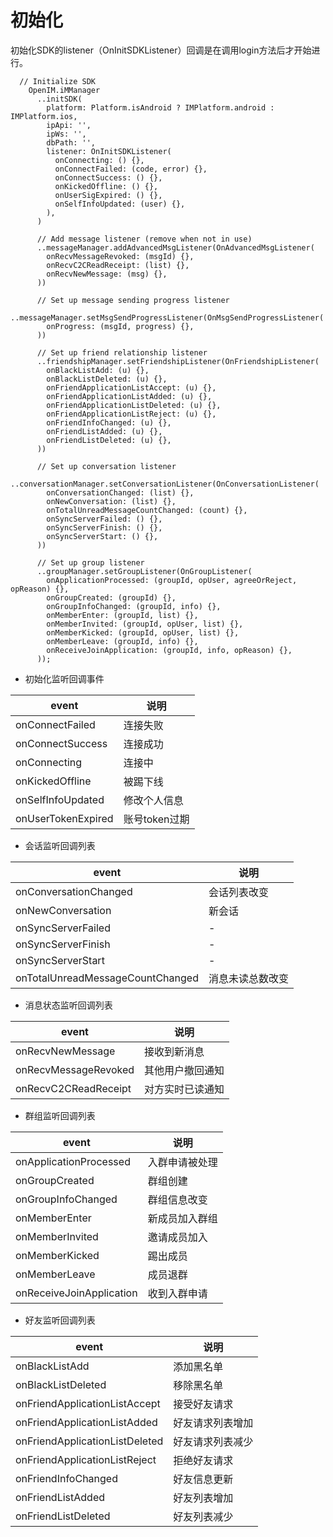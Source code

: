 # 初始化

初始化SDK的listener（OnInitSDKListener）回调是在调用login方法后才开始进行。

```
  // Initialize SDK
    OpenIM.iMManager
      ..initSDK(
        platform: Platform.isAndroid ? IMPlatform.android : IMPlatform.ios,
        ipApi: '',
        ipWs: '',
        dbPath: '',
        listener: OnInitSDKListener(
          onConnecting: () {},
          onConnectFailed: (code, error) {},
          onConnectSuccess: () {},
          onKickedOffline: () {},
          onUserSigExpired: () {},
          onSelfInfoUpdated: (user) {},
        ),
      )

      // Add message listener (remove when not in use)
      ..messageManager.addAdvancedMsgListener(OnAdvancedMsgListener(
        onRecvMessageRevoked: (msgId) {},
        onRecvC2CReadReceipt: (list) {},
        onRecvNewMessage: (msg) {},
      ))

      // Set up message sending progress listener
      ..messageManager.setMsgSendProgressListener(OnMsgSendProgressListener(
        onProgress: (msgId, progress) {},
      ))

      // Set up friend relationship listener
      ..friendshipManager.setFriendshipListener(OnFriendshipListener(
        onBlackListAdd: (u) {},
        onBlackListDeleted: (u) {},
        onFriendApplicationListAccept: (u) {},
        onFriendApplicationListAdded: (u) {},
        onFriendApplicationListDeleted: (u) {},
        onFriendApplicationListReject: (u) {},
        onFriendInfoChanged: (u) {},
        onFriendListAdded: (u) {},
        onFriendListDeleted: (u) {},
      ))

      // Set up conversation listener
      ..conversationManager.setConversationListener(OnConversationListener(
        onConversationChanged: (list) {},
        onNewConversation: (list) {},
        onTotalUnreadMessageCountChanged: (count) {},
        onSyncServerFailed: () {},
        onSyncServerFinish: () {},
        onSyncServerStart: () {},
      ))

      // Set up group listener
      ..groupManager.setGroupListener(OnGroupListener(
        onApplicationProcessed: (groupId, opUser, agreeOrReject, opReason) {},
        onGroupCreated: (groupId) {},
        onGroupInfoChanged: (groupId, info) {},
        onMemberEnter: (groupId, list) {},
        onMemberInvited: (groupId, opUser, list) {},
        onMemberKicked: (groupId, opUser, list) {},
        onMemberLeave: (groupId, info) {},
        onReceiveJoinApplication: (groupId, info, opReason) {},
      ));
```

- 初始化监听回调事件

| event              | 说明          |
| ------------------ | ------------- |
| onConnectFailed    | 连接失败      |
| onConnectSuccess   | 连接成功      |
| onConnecting       | 连接中        |
| onKickedOffline    | 被踢下线      |
| onSelfInfoUpdated  | 修改个人信息  |
| onUserTokenExpired | 账号token过期 |

- 会话监听回调列表

| event                            | 说明             |
| -------------------------------- | ---------------- |
| onConversationChanged            | 会话列表改变     |
| onNewConversation                | 新会话           |
| onSyncServerFailed               | -                |
| onSyncServerFinish               | -                |
| onSyncServerStart                | -                |
| onTotalUnreadMessageCountChanged | 消息未读总数改变 |

- 消息状态监听回调列表

| event                | 说明             |
| -------------------- | ---------------- |
| onRecvNewMessage     | 接收到新消息     |
| onRecvMessageRevoked | 其他用户撤回通知 |
| onRecvC2CReadReceipt | 对方实时已读通知 |

- 群组监听回调列表

| event                    | 说明           |
| ------------------------ | -------------- |
| onApplicationProcessed   | 入群申请被处理 |
| onGroupCreated           | 群组创建       |
| onGroupInfoChanged       | 群组信息改变   |
| onMemberEnter            | 新成员加入群组 |
| onMemberInvited          | 邀请成员加入   |
| onMemberKicked           | 踢出成员       |
| onMemberLeave            | 成员退群       |
| onReceiveJoinApplication | 收到入群申请   |

- 好友监听回调列表

| event                          | 说明             |
| ------------------------------ | ---------------- |
| onBlackListAdd                 | 添加黑名单       |
| onBlackListDeleted             | 移除黑名单       |
| onFriendApplicationListAccept  | 接受好友请求     |
| onFriendApplicationListAdded   | 好友请求列表增加 |
| onFriendApplicationListDeleted | 好友请求列表减少 |
| onFriendApplicationListReject  | 拒绝好友请求     |
| onFriendInfoChanged            | 好友信息更新     |
| onFriendListAdded              | 好友列表增加     |
| onFriendListDeleted            | 好友列表减少     |
